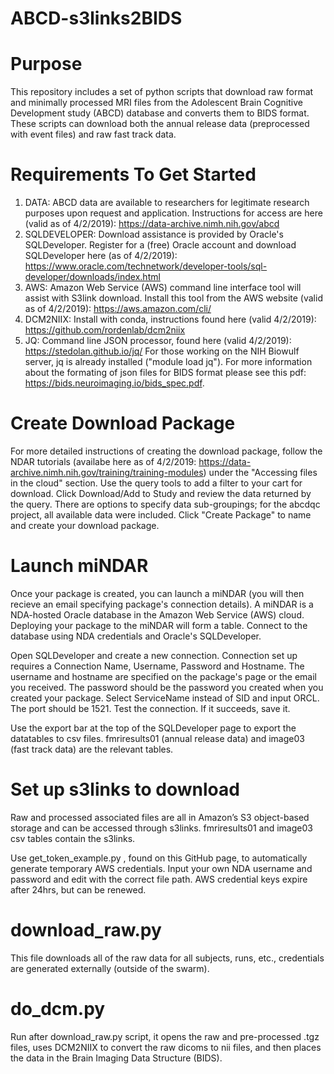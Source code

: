 # ABCD-s3links2BIDS

# Purpose
This repository includes a set of python scripts that download raw format and minimally processed MRI files from the Adolescent Brain Cognitive Development study (ABCD) database and converts them to BIDS format. These scripts can download both the annual release data (preprocessed with event files) and raw fast track data.

# Requirements To Get Started
1. DATA: ABCD data are available to researchers for legitimate research purposes upon request and application. 
Instructions for access are here (valid as of 4/2/2019): https://data-archive.nimh.nih.gov/abcd 
2. SQLDEVELOPER: Download assistance is provided by Oracle's SQLDeveloper. Register for a (free) Oracle account and download SQLDeveloper here (as of 4/2/2019): https://www.oracle.com/technetwork/developer-tools/sql-developer/downloads/index.html
3. AWS: Amazon Web Service (AWS) command line interface tool will assist with S3link download. Install this tool from the AWS website (valid as of 4/2/2019): https://aws.amazon.com/cli/ 
4. DCM2NIIX: Install with conda, instructions found here (valid 4/2/2019): https://github.com/rordenlab/dcm2niix
5. JQ: Command line JSON processor, found here (valid 4/2/2019): https://stedolan.github.io/jq/
For those working on the NIH Biowulf server, jq is already installed ("module load jq"). For more information about the formating of json files for BIDS format please see this pdf: https://bids.neuroimaging.io/bids_spec.pdf.

# Create Download Package 
For more detailed instructions of creating the download package, follow the NDAR tutorials (availabe here as of 4/2/2019: https://data-archive.nimh.nih.gov/training/training-modules) under the "Accessing files in the cloud" section. Use the query tools to add a filter to your cart for download. Click Download/Add to Study and review the data returned by the query. There are options to specify data sub-groupings; for the abcdqc project, all available data were included. Click "Create Package" to name and create your download package.

# Launch miNDAR
Once your package is created, you can launch a miNDAR (you will then recieve an email specifying package's connection details). A miNDAR is a NDA-hosted Oracle database in the Amazon Web Service (AWS) cloud. Deploying your package to the miNDAR will form a table. Connect to the database using NDA credentials and Oracle's SQLDeveloper. 

Open SQLDeveloper and create a new connection. Connection set up requires a Connection Name, Username, Password and Hostname. The username and hostname are specified on the package's page or the email you received. The password should be the password you created when you created your package. Select ServiceName instead of SID and input ORCL. The port should be 1521. Test the connection. If it succeeds, save it.

Use the export bar at the top of the SQLDeveloper page to export the datatables to csv files. fmriresults01 (annual release data) and image03 (fast track data) are the relevant tables.

# Set up s3links to download 
Raw and processed associated files are all in Amazon’s S3 object-based storage and can be accessed through s3links. fmriresults01 and image03 csv tables contain the s3links. 

Use get_token_example.py , found on this GitHub page, to automatically generate temporary AWS credentials. Input your own NDA username and password and edit with the correct file path. AWS credential keys expire after 24hrs, but can be renewed. 

 # download_raw.py
This file downloads all of the raw data for all subjects, runs, etc., credentials are generated externally (outside of the swarm).

# do_dcm.py 
Run after download_raw.py script, it opens the raw and pre-processed .tgz files, uses DCM2NIIX to convert the raw dicoms to nii files, and then places the data in the Brain Imaging Data Structure (BIDS).
